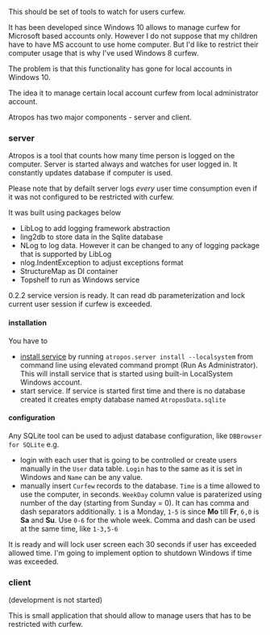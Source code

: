 This should be set of tools to watch for users curfew. 

It has been developed since Windows 10 allows to manage curfew for Microsoft based accounts only. However I do not suppose that my children have to have MS account to use home computer. But I'd like to restrict their computer usage that is why I've used Windows 8 curfew. 

The problem is that this functionality has gone for local accounts in Windows 10.

The idea it to manage certain local account curfew from local administrator account. 

Atropos has two major components - server and client.

### server

Atropos is a tool that counts how many time person is logged on the computer. Server is started always and watches for user logged in. It constantly updates database if computer is used.

Please note that by defailt server logs *every* user time consumption even if it was not configured to be restricted with curfew.

It was built using packages below
* LibLog to add logging framework abstraction
* ling2db to store data in the Sqlite database
* NLog to log data. However it can be changed to any of logging package that is supported by LibLog 
* nlog.IndentException to adjust exceptions format
* StructureMap as DI container
* Topshelf to run as Windows service

0.2.2 service version is ready. It can read db parameterization and lock current user session if curfew is exceeded. 

#### installation
You have to 
* [install service](https://topshelf.readthedocs.io/en/latest/overview/commandline.html#topshelf-command-line-reference) by running `atropos.server install --localsystem` from command line using elevated command prompt (Run As Administrator). This will install service that is started using built-in LocalSystem Windows account.
* start service. If service is started first time and there is no database created it creates empty database named `AtroposData.sqlite`

#### configuration

Any SQLite tool can be used to adjust database configuration, like `DBBrowser for SQLite` e.g.

* login with each user that is going to be controlled or create users manually in the `User` data table. `Login` has to the same as it is set in Windows and `Name` can be any value.
* manually insert `Curfew` records to the database. `Time` is a time allowed to use the computer, in seconds. `WeekDay` column value is paraterized using number of the day (starting from Sunday = 0). It can has comma and dash separators additionally. `1` is a Monday, `1-5` is since **Mo** till **Fr**, `6,0` is **Sa** and **Su**. Use `0-6` for the whole week. Comma and dash can be used at the same time, like `1-3,5-6`

It is ready and will lock user screen each 30 seconds if user has exceeded allowed time. I'm going to implement option to shutdown Windows if time was exceeded. 

### client
(development is not started)

This is small application that should allow to manage users that has to be restricted with curfew. 

